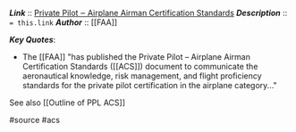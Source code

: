 ***Link***      :: [Private Pilot ‒ Airplane Airman Certification Standards](https://www.faa.gov/training_testing/testing/acs/media/private_airplane_acs_change_1.pdf)
***Description***      :: `= this.link`
***Author*** :: [[FAA]]

***Key Quotes***:
* The [[FAA]] "has published the Private Pilot – Airplane Airman Certification Standards ([[ACS]]) document to communicate the aeronautical knowledge, risk management, and flight proficiency standards for the private pilot certification in the airplane category..."

See also [[Outline of PPL ACS]]

#source #acs